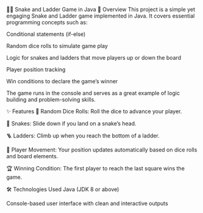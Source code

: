 🐍🎲 Snake and Ladder Game in Java
🚀 Overview
This project is a simple yet engaging Snake and Ladder game implemented in Java. It covers essential programming concepts such as:

Conditional statements (if-else)

Random dice rolls to simulate game play

Logic for snakes and ladders that move players up or down the board

Player position tracking

Win conditions to declare the game’s winner

The game runs in the console and serves as a great example of logic building and problem-solving skills.

✨ Features
🎲 Random Dice Rolls: Roll the dice to advance your player.

🐍 Snakes: Slide down if you land on a snake’s head.

🪜 Ladders: Climb up when you reach the bottom of a ladder.

🧍 Player Movement: Your position updates automatically based on dice rolls and board elements.

🏆 Winning Condition: The first player to reach the last square wins the game.

🛠️ Technologies Used
Java (JDK 8 or above)

Console-based user interface with clean and interactive outputs
